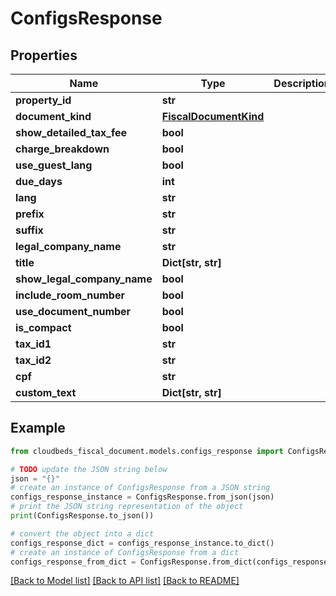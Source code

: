 # ConfigsResponse


## Properties

Name | Type | Description | Notes
------------ | ------------- | ------------- | -------------
**property_id** | **str** |  | [optional] 
**document_kind** | [**FiscalDocumentKind**](FiscalDocumentKind.md) |  | [optional] 
**show_detailed_tax_fee** | **bool** |  | [optional] 
**charge_breakdown** | **bool** |  | [optional] 
**use_guest_lang** | **bool** |  | [optional] 
**due_days** | **int** |  | [optional] 
**lang** | **str** |  | [optional] 
**prefix** | **str** |  | [optional] 
**suffix** | **str** |  | [optional] 
**legal_company_name** | **str** |  | [optional] 
**title** | **Dict[str, str]** |  | [optional] 
**show_legal_company_name** | **bool** |  | [optional] 
**include_room_number** | **bool** |  | [optional] 
**use_document_number** | **bool** |  | [optional] 
**is_compact** | **bool** |  | [optional] 
**tax_id1** | **str** |  | [optional] 
**tax_id2** | **str** |  | [optional] 
**cpf** | **str** |  | [optional] 
**custom_text** | **Dict[str, str]** |  | [optional] 

## Example

```python
from cloudbeds_fiscal_document.models.configs_response import ConfigsResponse

# TODO update the JSON string below
json = "{}"
# create an instance of ConfigsResponse from a JSON string
configs_response_instance = ConfigsResponse.from_json(json)
# print the JSON string representation of the object
print(ConfigsResponse.to_json())

# convert the object into a dict
configs_response_dict = configs_response_instance.to_dict()
# create an instance of ConfigsResponse from a dict
configs_response_from_dict = ConfigsResponse.from_dict(configs_response_dict)
```
[[Back to Model list]](../README.md#documentation-for-models) [[Back to API list]](../README.md#documentation-for-api-endpoints) [[Back to README]](../README.md)


